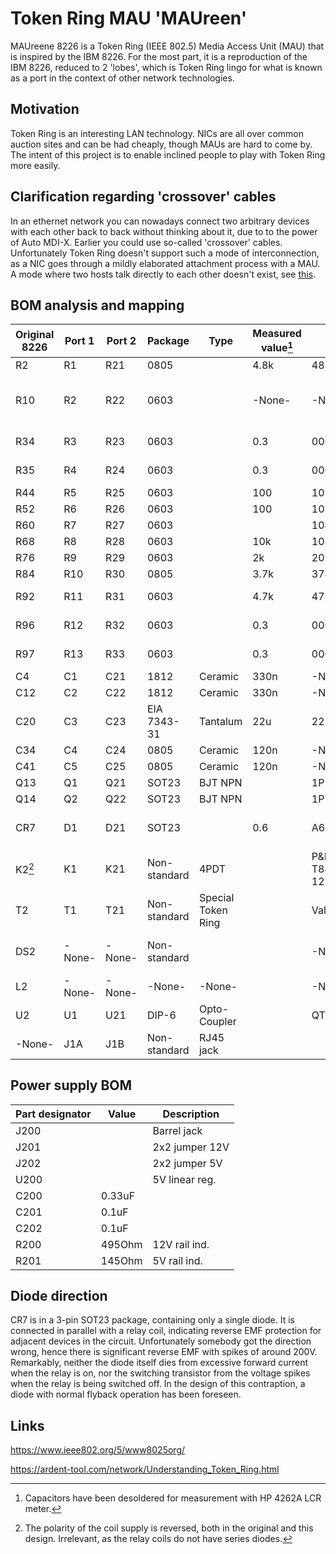 # Token Ring MAU 'MAUreen'

MAUreene 8226 is a Token Ring (IEEE 802.5) Media Access Unit (MAU) that is inspired by the IBM 8226. For the most part, it is a reproduction of the IBM 8226, reduced to 2 'lobes', which is Token Ring lingo for what is known as a port in the context of other network technologies.

## Motivation

Token Ring is an interesting LAN technology. NICs are all over common auction sites and can be had cheaply, though MAUs are hard to come by. The intent of this project is to enable inclined people to play with Token Ring more easily.

## Clarification regarding 'crossover' cables

In an ethernet network you can nowadays connect two arbitrary devices with each other back to back without thinking about it, due to to the power of Auto MDI-X. Earlier you could use so-called 'crossover' cables. Unfortunately Token Ring doesn't support such a mode of interconnection, as a NIC goes through a mildly elaborated attachment process with a MAU. A mode where two hosts talk directly to each other doesn't exist, see [this](https://www.tavi.co.uk/ps2pages/ohland/8228.html#DirectCable).

## BOM analysis and mapping

| Original 8226 | Port 1 | Port 2  | Package      | Type                      | Measured value[^1] | Marking           | Remarks                             |
| ---           | ---    | ---     | ---          | ---                       | ---                | ---               | ---                                 |
| R2            | R1     | R21     | 0805         |                           | 4.8k               | 4871              |                                     |
| R10           | R2     | R22     | 0603         |                           | -None-             | -None-            | Opto-coupler biasing, not populated |
| R34           | R3     | R23     | 0603         |                           | 0.3                | 000               | RJ45 termination                    |
| R35           | R4     | R24     | 0603         |                           | 0.3                | 000               | RJ45 termination                    |
| R44           | R5     | R25     | 0603         |                           | 100                | 101               |                                     |
| R52           | R6     | R26     | 0603         |                           | 100                | 101               |                                     |
| R60           | R7     | R27     | 0603         |                           |                    | 104               |                                     |
| R68           | R8     | R28     | 0603         |                           | 10k                | 103               |                                     |
| R76           | R9     | R29     | 0603         |                           | 2k                 | 202               |                                     |
| R84           | R10    | R30     | 0805         |                           | 3.7k               | 3741              |                                     |
| R92           | R11    | R31     | 0603         |                           | 4.7k               | 472               | LED series resistor                 |
| R96           | R12    | R32     | 0603         |                           | 0.3                | 000               | RJ45 termination                    |
| R97           | R13    | R33     | 0603         |                           | 0.3                | 000               | RJ45 termination                    |
| C4            | C1     | C21     | 1812         | Ceramic                   | 330n               | -None-            |                                     |
| C12           | C2     | C22     | 1812         | Ceramic                   | 330n               | -None-            |                                     |
| C20           | C3     | C23     | EIA 7343-31  | Tantalum                  | 22u                | 22-20 LD (2)      |                                     |
| C34           | C4     | C24     | 0805         | Ceramic                   | 120n               | -None-            |                                     |
| C41           | C5     | C25     | 0805         | Ceramic                   | 120n               | -None-            |                                     |
| Q13           | Q1     | Q21     | SOT23        | BJT NPN                   |                    | 1P                |                                     |
| Q14           | Q2     | Q22     | SOT23        | BJT NPN                   |                    | 1P                |                                     |
| CR7           | D1     | D21     | SOT23        |                           | 0.6                | A66 (?)           | Flyback diode for coil in K2        |
| K2[^2]        | K1     | K21     | Non-standard | 4PDT                      |                    | P&B T84S17D214-12 |                                     |
| T2            | T1     | T21     | Non-standard | Special Token Ring        |                    | Valor PT4043      |                                     |
| DS2           | -None- | -None-  | Non-standard |                           |                    | -None-            | LEDs of J1A and J1B are used        |
| L2            | -None- | -None-  | -None-       | -None-                    |                    | -None-            | Unpopulated                         |
| U2            | U1     | U21     | DIP-6        | Opto-Coupler              |                    | QTC H11A1         |                                     | 
| -None-        | J1A    | J1B     | Non-standard | RJ45 jack                 |                    |                   |                                     |

## Power supply BOM

| Part designator | Value  | Description    |
| ---             | ---    | ---            |
| J200            |        | Barrel jack    |
| J201            |        | 2x2 jumper 12V |
| J202            |        | 2x2 jumper 5V  |
| U200            |        | 5V linear reg. |
| C200            | 0.33uF |                |
| C201            | 0.1uF  |                |
| C202            | 0.1uF  |                |
| R200            | 495Ohm | 12V rail ind.  |
| R201            | 145Ohm | 5V rail ind.   |

[^1]: Capacitors have been desoldered for measurement with HP 4262A LCR meter.
[^2]: The polarity of the coil supply is reversed, both in the original and this design. Irrelevant, as the relay coils do not have series diodes.

## Diode direction
CR7 is in a 3-pin SOT23 package, containing only a single diode. It is connected in parallel with a relay coil, indicating reverse EMF protection for adjacent devices in the circuit.
Unfortunately somebody got the direction wrong, hence there is significant reverse EMF with spikes of around 200V. 
Remarkably, neither the diode itself dies from excessive forward current when the relay is on, nor the switching transistor from the voltage spikes when the relay is being switched off.
In the design of this contraption, a diode with normal flyback operation has been foreseen.

## Links

<https://www.ieee802.org/5/www8025org/>

<https://ardent-tool.com/network/Understanding_Token_Ring.html>

